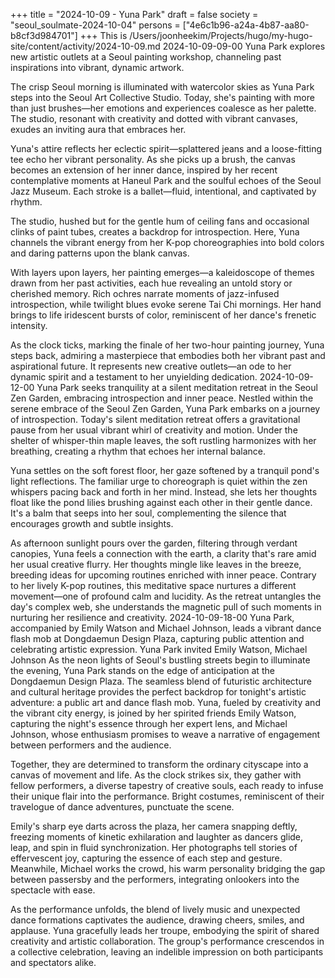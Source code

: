 +++
title = "2024-10-09 - Yuna Park"
draft = false
society = "seoul_soulmate-2024-10-04"
persons = ["4e6c1b96-a24a-4b87-aa80-b8cf3d984701"]
+++
This is /Users/joonheekim/Projects/hugo/my-hugo-site/content/activity/2024-10-09.md
2024-10-09-09-00
Yuna Park explores new artistic outlets at a Seoul painting workshop, channeling past inspirations into vibrant, dynamic artwork.


The crisp Seoul morning is illuminated with watercolor skies as Yuna Park steps into the Seoul Art Collective Studio. Today, she's painting with more than just brushes—her emotions and experiences coalesce as her palette. The studio, resonant with creativity and dotted with vibrant canvases, exudes an inviting aura that embraces her.

Yuna's attire reflects her eclectic spirit—splattered jeans and a loose-fitting tee echo her vibrant personality. As she picks up a brush, the canvas becomes an extension of her inner dance, inspired by her recent contemplative moments at Haneul Park and the soulful echoes of the Seoul Jazz Museum. Each stroke is a ballet—fluid, intentional, and captivated by rhythm.

The studio, hushed but for the gentle hum of ceiling fans and occasional clinks of paint tubes, creates a backdrop for introspection. Here, Yuna channels the vibrant energy from her K-pop choreographies into bold colors and daring patterns upon the blank canvas.

With layers upon layers, her painting emerges—a kaleidoscope of themes drawn from her past activities, each hue revealing an untold story or cherished memory. Rich ochres narrate moments of jazz-infused introspection, while twilight blues evoke serene Tai Chi mornings. Her hand brings to life iridescent bursts of color, reminiscent of her dance's frenetic intensity.

As the clock ticks, marking the finale of her two-hour painting journey, Yuna steps back, admiring a masterpiece that embodies both her vibrant past and aspirational future. It represents new creative outlets—an ode to her dynamic spirit and a testament to her unyielding dedication.
2024-10-09-12-00
Yuna Park seeks tranquility at a silent meditation retreat in the Seoul Zen Garden, embracing introspection and inner peace.
Nestled within the serene embrace of the Seoul Zen Garden, Yuna Park embarks on a journey of introspection. Today's silent meditation retreat offers a gravitational pause from her usual vibrant whirl of creativity and motion. Under the shelter of whisper-thin maple leaves, the soft rustling harmonizes with her breathing, creating a rhythm that echoes her internal balance. 

Yuna settles on the soft forest floor, her gaze softened by a tranquil pond's light reflections. The familiar urge to choreograph is quiet within the zen whispers pacing back and forth in her mind. Instead, she lets her thoughts float like the pond lilies brushing against each other in their gentle dance. It's a balm that seeps into her soul, complementing the silence that encourages growth and subtle insights.

As afternoon sunlight pours over the garden, filtering through verdant canopies, Yuna feels a connection with the earth, a clarity that's rare amid her usual creative flurry. Her thoughts mingle like leaves in the breeze, breeding ideas for upcoming routines enriched with inner peace. Contrary to her lively K-pop routines, this meditative space nurtures a different movement—one of profound calm and lucidity. As the retreat untangles the day's complex web, she understands the magnetic pull of such moments in nurturing her resilience and creativity.
2024-10-09-18-00
Yuna Park, accompanied by Emily Watson and Michael Johnson, leads a vibrant dance flash mob at Dongdaemun Design Plaza, capturing public attention and celebrating artistic expression.
Yuna Park invited Emily Watson, Michael Johnson
As the neon lights of Seoul's bustling streets begin to illuminate the evening, Yuna Park stands on the edge of anticipation at the Dongdaemun Design Plaza. The seamless blend of futuristic architecture and cultural heritage provides the perfect backdrop for tonight's artistic adventure: a public art and dance flash mob. Yuna, fueled by creativity and the vibrant city energy, is joined by her spirited friends Emily Watson, capturing the night's essence through her expert lens, and Michael Johnson, whose enthusiasm promises to weave a narrative of engagement between performers and the audience.

Together, they are determined to transform the ordinary cityscape into a canvas of movement and life. As the clock strikes six, they gather with fellow performers, a diverse tapestry of creative souls, each ready to infuse their unique flair into the performance. Bright costumes, reminiscent of their travelogue of dance adventures, punctuate the scene.

Emily's sharp eye darts across the plaza, her camera snapping deftly, freezing moments of kinetic exhilaration and laughter as dancers glide, leap, and spin in fluid synchronization. Her photographs tell stories of effervescent joy, capturing the essence of each step and gesture. Meanwhile, Michael works the crowd, his warm personality bridging the gap between passersby and the performers, integrating onlookers into the spectacle with ease.

As the performance unfolds, the blend of lively music and unexpected dance formations captivates the audience, drawing cheers, smiles, and applause. Yuna gracefully leads her troupe, embodying the spirit of shared creativity and artistic collaboration. The group's performance crescendos in a collective celebration, leaving an indelible impression on both participants and spectators alike.
